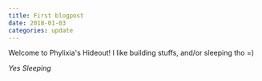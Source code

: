 ```yaml
---
title: First blogpost
date: 2018-01-03
categories: update
---
```

Welcome to Phylixia's Hideout!
I like building stuffs, and/or sleeping tho =)

*Yes Sleeping*

